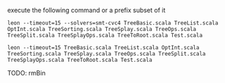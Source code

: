 execute the following command or a prefix subset of it

```
leon --timeout=15 --solvers=smt-cvc4 TreeBasic.scala TreeList.scala OptInt.scala TreeSorting.scala TreeSplay.scala TreeOps.scala TreeSplit.scala TreeSplayOps.scala TreeToRoot.scala Test.scala

leon --timeout=15 TreeBasic.scala TreeList.scala OptInt.scala TreeSorting.scala TreeSplay.scala TreeOps.scala TreeSplit.scala TreeSplayOps.scala TreeToRoot.scala Test.scala
```
TODO:
rmBin
